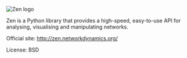 ![Zen logo](http://www.networkdynamics.org/static/zen/zen_logo.png)

Zen is a Python library that provides a high-speed, easy-to-use API for analysing, visualising and manipulating networks.

Official site: http://zen.networkdynamics.org/

License: BSD
